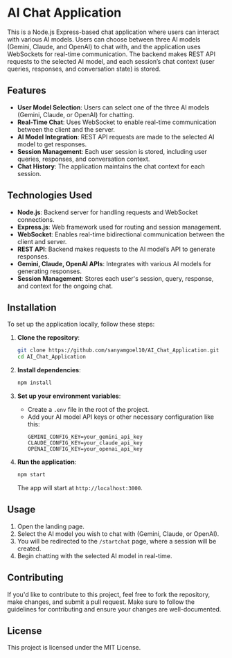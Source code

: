 # AI Chat Application

This is a Node.js Express-based chat application where users can interact with various AI models. Users can choose between three AI models (Gemini, Claude, and OpenAI) to chat with, and the application uses WebSockets for real-time communication. The backend makes REST API requests to the selected AI model, and each session’s chat context (user queries, responses, and conversation state) is stored.

## Features

- **User Model Selection**: Users can select one of the three AI models (Gemini, Claude, or OpenAI) for chatting.
- **Real-Time Chat**: Uses WebSocket to enable real-time communication between the client and the server.
- **AI Model Integration**: REST API requests are made to the selected AI model to get responses.
- **Session Management**: Each user session is stored, including user queries, responses, and conversation context.
- **Chat History**: The application maintains the chat context for each session.

## Technologies Used

- **Node.js**: Backend server for handling requests and WebSocket connections.
- **Express.js**: Web framework used for routing and session management.
- **WebSocket**: Enables real-time bidirectional communication between the client and server.
- **REST API**: Backend makes requests to the AI model’s API to generate responses.
- **Gemini, Claude, OpenAI APIs**: Integrates with various AI models for generating responses.
- **Session Management**: Stores each user's session, query, response, and context for the ongoing chat.

## Installation

To set up the application locally, follow these steps:

1. **Clone the repository**:
    ```bash
    git clone https://github.com/sanyamgoel10/AI_Chat_Application.git
    cd AI_Chat_Application
    ```

2. **Install dependencies**:
    ```bash
    npm install
    ```

3. **Set up your environment variables**:
    - Create a `.env` file in the root of the project.
    - Add your AI model API keys or other necessary configuration like this:
      ```
      GEMINI_CONFIG_KEY=your_gemini_api_key
      CLAUDE_CONFIG_KEY=your_claude_api_key
      OPENAI_CONFIG_KEY=your_openai_api_key
      ```

4. **Run the application**:
    ```bash
    npm start
    ```

    The app will start at `http://localhost:3000`.

## Usage

1. Open the landing page.
2. Select the AI model you wish to chat with (Gemini, Claude, or OpenAI).
3. You will be redirected to the `/startchat` page, where a session will be created.
4. Begin chatting with the selected AI model in real-time.

## Contributing

If you'd like to contribute to this project, feel free to fork the repository, make changes, and submit a pull request. Make sure to follow the guidelines for contributing and ensure your changes are well-documented.

## License

This project is licensed under the MIT License.
